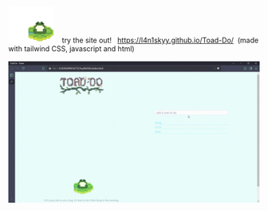 <img width="91.8" height="72.675" src="./images/frog.gif"> &nbsp;&nbsp; try the site out! &nbsp; https://l4n1skyy.github.io/Toad-Do/ &nbsp;(made with tailwind CSS, javascript and html)
<br>
<br>
<img src="./images/playthrough.gif">
